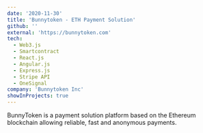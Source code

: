 ```yaml
---
date: '2020-11-30'
title: 'Bunnytoken - ETH Payment Solution'
github: ''
external: 'https://bunnytoken.com'
tech:
  - Web3.js
  - Smartcontract
  - React.js
  - Angular.js
  - Express.js
  - Stripe API
  - OneSignal
company: 'Bunnytoken Inc'
showInProjects: true
---
```


BunnyToken is a payment solution platform based on the Ethereum blockchain allowing reliable, fast and anonymous payments.
